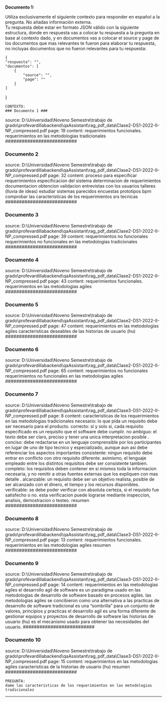 **Documento 1:**

Utiliza exclusivamente el siguiente contexto para responder en español a la pregunta. No añadas información externa.  
    Tu respuesta debe estar en formato JSON válido con la siguiente estructura, donde en respuesta vas a colocar tu respuesta a la pregunta en base al contexto dado,
    y en documentos vas a colocar el source y page de los documentos que mas relevantes te fueron para elaborar tu respuesta, no incluyas documentos que no fueron relevantes para tu respuesta:
    
    {
    "respuesta": "",
    "documentos": [
        {
            "source": "",
            "page": ""
        }
    ]
}
        
    CONTEXTO:
    ### Documento 1 ###
source: D:\Universidad\Noveno Semestre\trabajo de grado\profevardillabackend\qaAssistant\rag_pdf_data\Clase2-DS1-2022-II-NP_compressed.pdf
page: 19
content:
requerimientos funcionales. requerimientos en las metodologias tradicionales
##########################

### Documento 2 ###
source: D:\Universidad\Noveno Semestre\trabajo de grado\profevardillabackend\qaAssistant\rag_pdf_data\Clase2-DS1-2022-II-NP_compressed.pdf
page: 32
content:
proceso para especificar requerimientos especificacion del sistema determinacion de requerimientos documentacion obtencion validacion entrevistas con los usuarios talleres (lluvia de ideas) estudiar sistemas parecidos encuestas prototipos bpm comprobar las caracteristicas de los requerimientos srs tecnicas
##########################

### Documento 3 ###
source: D:\Universidad\Noveno Semestre\trabajo de grado\profevardillabackend\qaAssistant\rag_pdf_data\Clase2-DS1-2022-II-NP_compressed.pdf
page: 39
content:
requerimientos no funcionales requerimientos no funcionales en las metodologias tradicionales
##########################

### Documento 4 ###
source: D:\Universidad\Noveno Semestre\trabajo de grado\profevardillabackend\qaAssistant\rag_pdf_data\Clase2-DS1-2022-II-NP_compressed.pdf
page: 43
content:
requerimientos funcionales. requerimientos en las metodologias agiles
##########################

### Documento 5 ###
source: D:\Universidad\Noveno Semestre\trabajo de grado\profevardillabackend\qaAssistant\rag_pdf_data\Clase2-DS1-2022-II-NP_compressed.pdf
page: 47
content:
requerimientos en las metodologias agiles caracteristicas deseables de las historias de usuario (hu)
##########################

### Documento 6 ###
source: D:\Universidad\Noveno Semestre\trabajo de grado\profevardillabackend\qaAssistant\rag_pdf_data\Clase2-DS1-2022-II-NP_compressed.pdf
page: 65
content:
requerimientos no funcionales requerimientos no funcionales en las metodologias agiles
##########################

### Documento 7 ###
source: D:\Universidad\Noveno Semestre\trabajo de grado\profevardillabackend\qaAssistant\rag_pdf_data\Clase3-DS1-2022-II-NP_compressed.pdf
page: 8
content:
caracteristicas de los requerimientos en las metodologias tradicionales necesario: lo que pida un requisito debe ser necesario para el producto. correcto: si y solo si, cada requisito especificado es un requisito que el software debe cumplir. no ambiguo: el texto debe ser claro, preciso y tener una unica interpretacion posible . conciso: debe redactarse en un lenguaje comprensible por los participantes en lugar de uno de tipo tecnico y especializado, aunque aun asi debe referenciar los aspectos importantes consistente: ningun requisito debe entrar en conflicto con otro requisito diferente. asimismo, el lenguaje empleado entre los distintos requisitos debe ser consistente tambien. completo: los requisitos deben contener en si mismos toda la informacion necesaria, y no remitir a otras fuentes externas que los expliquen con mas detalle . alcanzable: un requisito debe ser un objetivo realista, posible de ser alcanzado con el dinero, el tiempo y los recursos disponibles. verificable: se debe poder verificar con absoluta certeza, si el requisito fue satisfecho o no. esta verificacion puede lograrse mediante inspeccion, analisis, demostracion o testeo. resumen
##########################

### Documento 8 ###
source: D:\Universidad\Noveno Semestre\trabajo de grado\profevardillabackend\qaAssistant\rag_pdf_data\Clase3-DS1-2022-II-NP_compressed.pdf
page: 13
content:
requerimientos funcionales. requerimientos en las metodologias agiles resumen
##########################

### Documento 9 ###
source: D:\Universidad\Noveno Semestre\trabajo de grado\profevardillabackend\qaAssistant\rag_pdf_data\Clase3-DS1-2022-II-NP_compressed.pdf
page: 14
content:
requerimientos en las metodologias agiles el desarrollo agil de software es un paradigma usado en las metodologias de desarrollo de software basado en procesos agiles. las metodologias agiles se concibieron como una alternativa a las practicas de desarrollo de software tradicional es una “sombrilla” para un conjunto de valores, principios y practicas el desarrollo agil es una forma diferente de gestionar equipos y proyectos de desarrollo de software las historias de usuario (hu) es el mecanismo usado para obtener las necesidades del usuario.
##########################

### Documento 10 ###
source: D:\Universidad\Noveno Semestre\trabajo de grado\profevardillabackend\qaAssistant\rag_pdf_data\Clase3-DS1-2022-II-NP_compressed.pdf
page: 15
content:
requerimientos en las metodologias agiles caracteristicas de la historias de usuario (hu) resumen
##########################
    
    PREGUNTA:
    dame las caracteristicas de los requerimientos en las metodologias tradicionales

---

